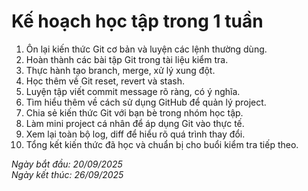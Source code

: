 # Kế hoạch học tập trong 1 tuần

1. Ôn lại kiến thức Git cơ bản và luyện các lệnh thường dùng.  
2. Hoàn thành các bài tập Git trong tài liệu kiểm tra.  
3. Thực hành tạo branch, merge, xử lý xung đột.  
4. Học thêm về Git reset, revert và stash.  
5. Luyện tập viết commit message rõ ràng, có ý nghĩa.  
6. Tìm hiểu thêm về cách sử dụng GitHub để quản lý project.  
7. Chia sẻ kiến thức Git với bạn bè trong nhóm học tập.  
8. Làm mini project cá nhân để áp dụng Git vào thực tế.  
9. Xem lại toàn bộ log, diff để hiểu rõ quá trình thay đổi.  
10. Tổng kết kiến thức đã học và chuẩn bị cho buổi kiểm tra tiếp theo.  

*Ngày bắt đầu: 20/09/2025*  
*Ngày kết thúc: 26/09/2025*
